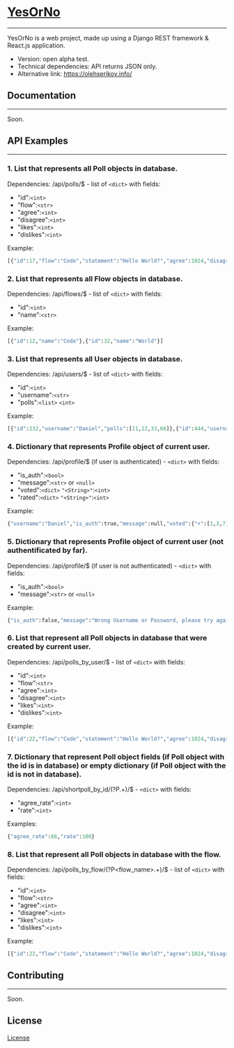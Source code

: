 # [YesOrNo](https://olehserikov.info/)
---

YesOrNo is a web project, made up using a Django REST framework &amp; React.js application.
* Version: open alpha test.
* Technical dependencies: API returns JSON only.
* Alternative link: https://olehserikov.info/

## Documentation
---
Soon.

## API Examples
---
### 1. List that represents all Poll objects in database.

Dependencies: /api/polls/$ - list of ```<dict>``` with fields:
* "id":```<int>```
* "flow":```<str>```
* "agree":```<int>```
* "disagree":```<int>```
* "likes":```<int>```
* "dislikes":```<int>```

Example:
```python
[{"id":17,"flow":"Code","statement":"Hello World?","agree":1024,"disagree":256,"likes":800,"dislikes":600},{"id":132,"flow":"World","statement":"Hello, Earth?","agree":123,"disagree":222,"likes":444,"dislikes":333}]
```

### 2. List that represents all Flow objects in database.

Dependencies: /api/flows/$ - list of ```<dict>``` with fields:
* "id":```<int>```
* "name":```<str>```

Example:
```python
[{"id":12,"name":"Code"},{"id":32,"name":"World"}]
```

### 3. List that represents all User objects in database.

Dependencies: /api/users/$ - list of ```<dict>``` with fields:
* "id":```<int>```
* "username":```<str>```
* "polls":```<list>```
    ```<int>```

Example:
```python
[{"id":232,"username":"Daniel","polls":[11,22,33,66]},{"id":444,"username":"FooBar","polls":[]}]
```

### 4. Dictionary that represents Profile object of current user.

Dependencies: /api/profile/$ (if user is authenticated) - ```<dict>``` with fields:
* "is_auth":```<bool>```
* "message":```<str>``` or ```<null>```
* "voted":```<dict>```
    ```"<String>"```:```<int>```
* "rated":```<dict>```
    ```"<String>"```:```<int>```

Example:
```python
{"username":"Daniel","is_auth":true,"message":null,"voted":{"+":[1,3,7],"-":[4,5]},"rated":{"+":[3,5],"-":[]}}
```

### 5. Dictionary that represents Profile object of current user (not authentificated by far).

Dependencies: /api/profile/$ (if user is not authenticated) - ```<dict>``` with fields:
* "is_auth":```<bool>```
* "message":```<str>``` or ```<null>```

Example:
```python
{"is_auth":false,"message":"Wrong Username or Password, please try again or reset your Password"}
```

### 6. List that represent all Poll objects in database that were created by current user.

Dependencies: /api/polls_by_user/$ - list of ```<dict>``` with fields:
* "id":```<int>```
* "flow":```<str>```
* "agree":```<int>```
* "disagree":```<int>```
* "likes":```<int>```
* "dislikes":```<int>```

Example:
```python
[{"id":22,"flow":"Code","statement":"Hello World?","agree":1024,"disagree":256,"likes":800,"dislikes":600},{"id":144,"flow":"World","statement":"Hello, Earth?","agree":123,"disagree":222,"likes":444,"dislikes":333}]
```

### 7. Dictionary that represent Poll object fields (if Poll object with the id is in database) or empty dictionary (if Poll object with the id is not in database).

Dependencies: /api/shortpoll_by_id/(?P<id>.+)/$ - ```<dict>``` with fields:
* "agree_rate":```<int>```
* "rate":```<int>```

Examples:
```python
{"agree_rate":66,"rate":100}
```

### 8. List that represent all Poll objects in database with the flow.

Dependencies: /api/polls_by_flow/(?P<flow_name>.+)/$ - list of ```<dict>``` with fields:
* "id":```<int>```
* "flow":```<str>```
* "agree":```<int>```
* "disagree":```<int>```
* "likes":```<int>```
* "dislikes":```<int>```

Example:
```python
[{"id":22,"flow":"Code","statement":"Hello World?","agree":1024,"disagree":256,"likes":800,"dislikes":600},{"id":144,"flow":"Code","statement":"Hello, Earth?","agree":123,"disagree":222,"likes":444,"dislikes":333}]
```

## Contributing
---
Soon.

## License
[License](/LICENSE)
